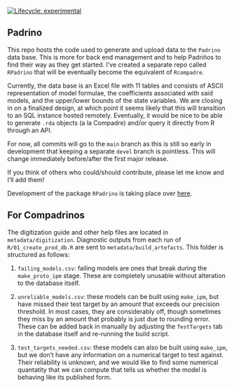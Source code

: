 
<!-- README.md is generated from README.Rmd. Please edit that file -->

[![Lifecycle:
experimental](https://img.shields.io/badge/lifecycle-experimental-orange.svg)](https://www.tidyverse.org/lifecycle/#experimental)

## Padrino

This repo hosts the code used to generate and upload data to the
`Padrino` data base. This is more for back end management and to help
Padriños to find their way as they get started. I’ve created a separate
repo called `RPadrino` that will be eventually become the equivalent of
`Rcompadre`.

Currently, the data base is an Excel file with 11 tables and consists of
ASCII representation of model formulae, the coefficients associated with
said models, and the upper/lower bounds of the state variables. We are
closing in on a finalized design, at which point it seems likely that
this will transition to an SQL instance hosted remotely. Eventually, it
would be nice to be able to generate `.rda` objects (a la Compadre)
and/or query it directly from R through an API.

For now, all commits will go to the `main` branch as this is still so
early in development that keeping a separate `devel` branch is
pointless. This will change immediately before/after the first major
release.

If you think of others who could/should contribute, please let me know
and I’ll add them!

Development of the package `RPadrino` is taking place over
[here](https://github.com/levisc8/RPadrino).

## For Compadrinos

The digitization guide and other help files are located in
`metadata/digitization`. Diagnostic outputs from each run of
`R/01_create_prod_db.R` are sent to `metadata/build_artefacts`. This
folder is structured as follows:

1.  `failing_models.csv`: failing models are ones that break during the
    `make_proto_ipm` stage. These are completely unusable without
    alteration to the database itself.

2.  `unreliable_models.csv`: these models can be built using `make_ipm`,
    but have missed their test target by an amount that exceeds our
    precision threshold. In most cases, they are considerably off,
    though sometimes they miss by an amount that probably is just due to
    rounding error. These can be added back in manually by adjusting the
    `TestTargets` tab in the database itself and re-running the build
    script.

3.  `test_targets_needed.csv`: these models can also be built using
    `make_ipm`, but we don’t have any information on a numerical target
    to test against. Their reliability is unknown, and we would like to
    find some numerical quantatity that we can compute that tells us
    whether the model is behaving like its published form.
